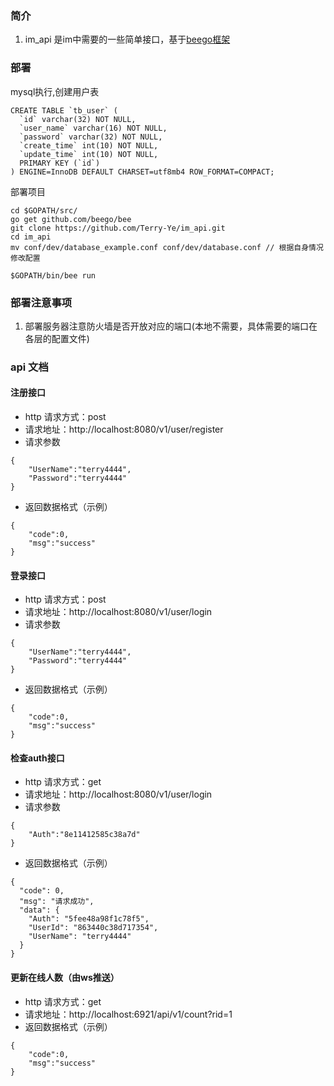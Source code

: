 ### 简介
1. im_api 是im中需要的一些简单接口，基于[beego框架 ](https://beego.me/docs/intro/)


### 部署
mysql执行,创建用户表
```
CREATE TABLE `tb_user` (
  `id` varchar(32) NOT NULL,
  `user_name` varchar(16) NOT NULL,
  `password` varchar(32) NOT NULL,
  `create_time` int(10) NOT NULL,
  `update_time` int(10) NOT NULL,
  PRIMARY KEY (`id`)
) ENGINE=InnoDB DEFAULT CHARSET=utf8mb4 ROW_FORMAT=COMPACT;
```
部署项目
```
cd $GOPATH/src/
go get github.com/beego/bee
git clone https://github.com/Terry-Ye/im_api.git
cd im_api
mv conf/dev/database_example.conf conf/dev/database.conf // 根据自身情况修改配置

$GOPATH/bin/bee run
```




### 部署注意事项
1. 部署服务器注意防火墙是否开放对应的端口(本地不需要，具体需要的端口在各层的配置文件)


### api 文档

#### 注册接口

* http 请求方式：post
* 请求地址：http://localhost:8080/v1/user/register
* 请求参数
```
{
    "UserName":"terry4444",
    "Password":"terry4444"
}
```
* 返回数据格式（示例）
```
{
    "code":0,
    "msg":"success"
}
```


#### 登录接口

* http 请求方式：post
* 请求地址：http://localhost:8080/v1/user/login
* 请求参数
```
{
    "UserName":"terry4444",
    "Password":"terry4444"
}
```
* 返回数据格式（示例）
```
{
    "code":0,
    "msg":"success"
}
```

#### 检查auth接口

* http 请求方式：get
* 请求地址：http://localhost:8080/v1/user/login
* 请求参数
```
{
    "Auth":"8e11412585c38a7d"
}
```
* 返回数据格式（示例）
```
{
  "code": 0,
  "msg": "请求成功",
  "data": {
    "Auth": "5fee48a98f1c78f5",
    "UserId": "863440c38d717354",
    "UserName": "terry4444"
  }
}
```

#### 更新在线人数（由ws推送）

* http 请求方式：get
* 请求地址：http://localhost:6921/api/v1/count?rid=1
* 返回数据格式（示例）
```
{
    "code":0,
    "msg":"success"
}
```